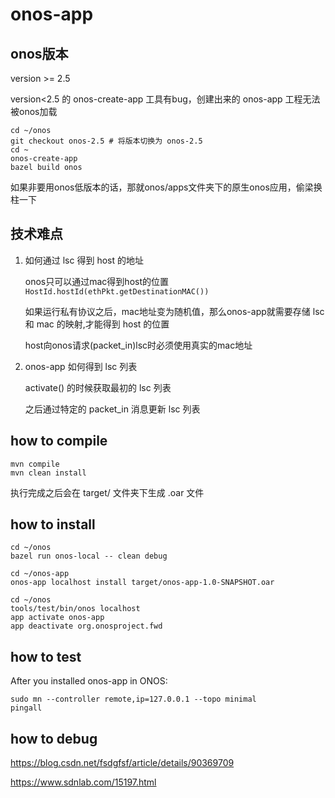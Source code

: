 # onos-app
## onos版本
version >= 2.5

version<2.5 的 onos-create-app 工具有bug，创建出来的 onos-app 工程无法被onos加载

```
cd ~/onos
git checkout onos-2.5 # 将版本切换为 onos-2.5
cd ~
onos-create-app 
bazel build onos
```

如果非要用onos低版本的话，那就onos/apps文件夹下的原生onos应用，偷梁换柱一下

## 技术难点
1. 如何通过 lsc 得到 host 的地址

    onos只可以通过mac得到host的位置 `HostId.hostId(ethPkt.getDestinationMAC())`

    如果运行私有协议之后，mac地址变为随机值，那么onos-app就需要存储 lsc 和 mac 的映射,才能得到 host 的位置

    host向onos请求(packet_in)lsc时必须使用真实的mac地址

2. onos-app 如何得到 lsc 列表

    activate() 的时候获取最初的 lsc 列表

    之后通过特定的 packet_in 消息更新 lsc 列表


## how to compile
```
mvn compile
mvn clean install
```

执行完成之后会在 target/ 文件夹下生成 .oar 文件

## how to install 
```
cd ~/onos
bazel run onos-local -- clean debug

cd ~/onos-app
onos-app localhost install target/onos-app-1.0-SNAPSHOT.oar

cd ~/onos
tools/test/bin/onos localhost
app activate onos-app
app deactivate org.onosproject.fwd 
```

## how to test
After you installed onos-app in ONOS:

```
sudo mn --controller remote,ip=127.0.0.1 --topo minimal
pingall
```

## how to debug
https://blog.csdn.net/fsdgfsf/article/details/90369709

https://www.sdnlab.com/15197.html
